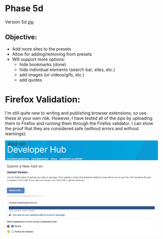 # Phase 5d
Version 5d [zip](https://mattwydra.github.io/newtab-background/v5/v5d/ext5d.zip)

## **Objective:**
- Add more sites to the presets
- Allow for adding/removing from presets
- Will support more options:
   - hide bookmarks (done)
   - hide individual elements (search bar, sites, etc.)
   - add images (or videos/gifs, etc.)
   - add quotes

# Firefox Validation:
I'm still quite new to writing and publishing browser extensions, so use these at your own risk. However, I have tested all of the zips by uploading them to Firefox and running them through the Firefox validator. I can show the proof that they are considered safe (without errors and without warnings):

![](v5d_validation.png)